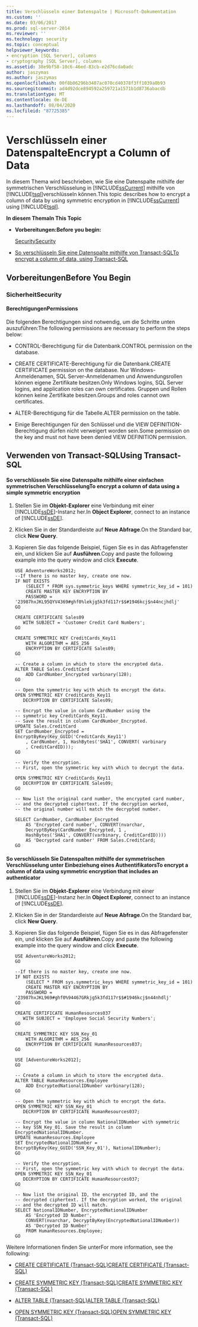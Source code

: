 ```yaml
---
title: Verschlüsseln einer Datenspalte | Microsoft-Dokumentation
ms.custom: ''
ms.date: 03/06/2017
ms.prod: sql-server-2014
ms.reviewer: ''
ms.technology: security
ms.topic: conceptual
helpviewer_keywords:
- encryption [SQL Server], columns
- cryptography [SQL Server], columns
ms.assetid: 38e9bf58-10c6-46ed-83cb-e2d76cda0adc
author: jaszymas
ms.author: jaszymas
ms.openlocfilehash: 00f8b06296b3407ac070cd40378f3ff1039a0b93
ms.sourcegitcommit: ad4d92dce894592a259721a1571b1d8736abacdb
ms.translationtype: MT
ms.contentlocale: de-DE
ms.lasthandoff: 08/04/2020
ms.locfileid: "87725385"
---
```

# <a name="encrypt-a-column-of-data"></a><span data-ttu-id="175bf-102">Verschlüsseln einer Datenspalte</span><span class="sxs-lookup"><span data-stu-id="175bf-102">Encrypt a Column of Data</span></span>
  <span data-ttu-id="175bf-103">In diesem Thema wird beschrieben, wie Sie eine Datenspalte mithilfe der symmetrischen Verschlüsselung in [!INCLUDE[ssCurrent](../../../includes/sscurrent-md.md)] mithilfe von [!INCLUDE[tsql](../../../includes/tsql-md.md)]verschlüsseln können.</span><span class="sxs-lookup"><span data-stu-id="175bf-103">This topic describes how to encrypt a column of data by using symmetric encryption in [!INCLUDE[ssCurrent](../../../includes/sscurrent-md.md)] using [!INCLUDE[tsql](../../../includes/tsql-md.md)].</span></span>  
  
 <span data-ttu-id="175bf-104">**In diesem Thema**</span><span class="sxs-lookup"><span data-stu-id="175bf-104">**In This Topic**</span></span>  
  
-   <span data-ttu-id="175bf-105">**Vorbereitungen:**</span><span class="sxs-lookup"><span data-stu-id="175bf-105">**Before you begin:**</span></span>  
  
     [<span data-ttu-id="175bf-106">Security</span><span class="sxs-lookup"><span data-stu-id="175bf-106">Security</span></span>](#Security)  
  
-   [<span data-ttu-id="175bf-107">So verschlüsseln Sie eine Datenspalte mithilfe von Transact-SQL</span><span class="sxs-lookup"><span data-stu-id="175bf-107">To encrypt a column of data, using Transact-SQL</span></span>](#TsqlProcedure)  
  
##  <a name="before-you-begin"></a><a name="BeforeYouBegin"></a> <span data-ttu-id="175bf-108">Vorbereitungen</span><span class="sxs-lookup"><span data-stu-id="175bf-108">Before You Begin</span></span>  
  
###  <a name="security"></a><a name="Security"></a> <span data-ttu-id="175bf-109">Sicherheit</span><span class="sxs-lookup"><span data-stu-id="175bf-109">Security</span></span>  
  
####  <a name="permissions"></a><a name="Permissions"></a> <span data-ttu-id="175bf-110">Berechtigungen</span><span class="sxs-lookup"><span data-stu-id="175bf-110">Permissions</span></span>  
 <span data-ttu-id="175bf-111">Die folgenden Berechtigungen sind notwendig, um die Schritte unten auszuführen:</span><span class="sxs-lookup"><span data-stu-id="175bf-111">The following permissions are necessary to perform the steps below:</span></span>  
  
-   <span data-ttu-id="175bf-112">CONTROL-Berechtigung für die Datenbank.</span><span class="sxs-lookup"><span data-stu-id="175bf-112">CONTROL permission on the database.</span></span>  
  
-   <span data-ttu-id="175bf-113">CREATE CERTIFICATE-Berechtigung für die Datenbank.</span><span class="sxs-lookup"><span data-stu-id="175bf-113">CREATE CERTIFICATE permission on the database.</span></span> <span data-ttu-id="175bf-114">Nur Windows-Anmeldenamen, SQL Server-Anmeldenamen und Anwendungsrollen können eigene Zertifikate besitzen.</span><span class="sxs-lookup"><span data-stu-id="175bf-114">Only Windows logins, SQL Server logins, and application roles can own certificates.</span></span> <span data-ttu-id="175bf-115">Gruppen und Rollen können keine Zertifikate besitzen.</span><span class="sxs-lookup"><span data-stu-id="175bf-115">Groups and roles cannot own certificates.</span></span>  
  
-   <span data-ttu-id="175bf-116">ALTER-Berechtigung für die Tabelle.</span><span class="sxs-lookup"><span data-stu-id="175bf-116">ALTER permission on the table.</span></span>  
  
-   <span data-ttu-id="175bf-117">Einige Berechtigungen für den Schlüssel und die VIEW DEFINITION-Berechtigung dürfen nicht verweigert worden sein.</span><span class="sxs-lookup"><span data-stu-id="175bf-117">Some permission on the key and must not have been denied VIEW DEFINITION permission.</span></span>  
  
##  <a name="using-transact-sql"></a><a name="TsqlProcedure"></a> <span data-ttu-id="175bf-118">Verwenden von Transact-SQL</span><span class="sxs-lookup"><span data-stu-id="175bf-118">Using Transact-SQL</span></span>  
  
#### <a name="to-encrypt-a-column-of-data-using-a-simple-symmetric-encryption"></a><span data-ttu-id="175bf-119">So verschlüsseln Sie eine Datenspalte mithilfe einer einfachen symmetrischen Verschlüsselung</span><span class="sxs-lookup"><span data-stu-id="175bf-119">To encrypt a column of data using a simple symmetric encryption</span></span>  
  
1.  <span data-ttu-id="175bf-120">Stellen Sie im **Objekt-Explorer** eine Verbindung mit einer [!INCLUDE[ssDE](../../../includes/ssde-md.md)]-Instanz her.</span><span class="sxs-lookup"><span data-stu-id="175bf-120">In **Object Explorer**, connect to an instance of [!INCLUDE[ssDE](../../../includes/ssde-md.md)].</span></span>  
  
2.  <span data-ttu-id="175bf-121">Klicken Sie in der Standardleiste auf **Neue Abfrage**.</span><span class="sxs-lookup"><span data-stu-id="175bf-121">On the Standard bar, click **New Query**.</span></span>  
  
3.  <span data-ttu-id="175bf-122">Kopieren Sie das folgende Beispiel, fügen Sie es in das Abfragefenster ein, und klicken Sie auf **Ausführen**.</span><span class="sxs-lookup"><span data-stu-id="175bf-122">Copy and paste the following example into the query window and click **Execute**.</span></span>  
  
    ```  
    USE AdventureWorks2012;  
    --If there is no master key, create one now.   
    IF NOT EXISTS   
        (SELECT * FROM sys.symmetric_keys WHERE symmetric_key_id = 101)  
        CREATE MASTER KEY ENCRYPTION BY   
        PASSWORD = '23987hxJKL95QYV4369#ghf0%lekjg5k3fd117r$$#1946kcj$n44ncjhdlj'  
    GO  
  
    CREATE CERTIFICATE Sales09  
       WITH SUBJECT = 'Customer Credit Card Numbers';  
    GO  
  
    CREATE SYMMETRIC KEY CreditCards_Key11  
        WITH ALGORITHM = AES_256  
        ENCRYPTION BY CERTIFICATE Sales09;  
    GO  
  
    -- Create a column in which to store the encrypted data.  
    ALTER TABLE Sales.CreditCard   
        ADD CardNumber_Encrypted varbinary(128);   
    GO  
  
    -- Open the symmetric key with which to encrypt the data.  
    OPEN SYMMETRIC KEY CreditCards_Key11  
       DECRYPTION BY CERTIFICATE Sales09;  
  
    -- Encrypt the value in column CardNumber using the  
    -- symmetric key CreditCards_Key11.  
    -- Save the result in column CardNumber_Encrypted.    
    UPDATE Sales.CreditCard  
    SET CardNumber_Encrypted = EncryptByKey(Key_GUID('CreditCards_Key11')  
        , CardNumber, 1, HashBytes('SHA1', CONVERT( varbinary  
        , CreditCardID)));  
    GO  
  
    -- Verify the encryption.  
    -- First, open the symmetric key with which to decrypt the data.  
  
    OPEN SYMMETRIC KEY CreditCards_Key11  
       DECRYPTION BY CERTIFICATE Sales09;  
    GO  
  
    -- Now list the original card number, the encrypted card number,  
    -- and the decrypted ciphertext. If the decryption worked,  
    -- the original number will match the decrypted number.  
  
    SELECT CardNumber, CardNumber_Encrypted   
        AS 'Encrypted card number', CONVERT(nvarchar,  
        DecryptByKey(CardNumber_Encrypted, 1 ,   
        HashBytes('SHA1', CONVERT(varbinary, CreditCardID))))  
        AS 'Decrypted card number' FROM Sales.CreditCard;  
    GO  
    ```  
  
#### <a name="to-encrypt-a-column-of-data-using-symmetric-encryption-that-includes-an-authenticator"></a><span data-ttu-id="175bf-123">So verschlüsseln Sie Datenspalten mithilfe der symmetrischen Verschlüsselung unter Einbeziehung eines Authentifikators</span><span class="sxs-lookup"><span data-stu-id="175bf-123">To encrypt a column of data using symmetric encryption that includes an authenticator</span></span>  
  
1.  <span data-ttu-id="175bf-124">Stellen Sie im **Objekt-Explorer** eine Verbindung mit einer [!INCLUDE[ssDE](../../../includes/ssde-md.md)]-Instanz her.</span><span class="sxs-lookup"><span data-stu-id="175bf-124">In **Object Explorer**, connect to an instance of [!INCLUDE[ssDE](../../../includes/ssde-md.md)].</span></span>  
  
2.  <span data-ttu-id="175bf-125">Klicken Sie in der Standardleiste auf **Neue Abfrage**.</span><span class="sxs-lookup"><span data-stu-id="175bf-125">On the Standard bar, click **New Query**.</span></span>  
  
3.  <span data-ttu-id="175bf-126">Kopieren Sie das folgende Beispiel, fügen Sie es in das Abfragefenster ein, und klicken Sie auf **Ausführen**.</span><span class="sxs-lookup"><span data-stu-id="175bf-126">Copy and paste the following example into the query window and click **Execute**.</span></span>  
  
    ```  
    USE AdventureWorks2012;  
    GO  
  
    --If there is no master key, create one now.   
    IF NOT EXISTS   
        (SELECT * FROM sys.symmetric_keys WHERE symmetric_key_id = 101)  
        CREATE MASTER KEY ENCRYPTION BY   
        PASSWORD = '23987hxJKL969#ghf0%94467GRkjg5k3fd117r$$#1946kcj$n44nhdlj'  
    GO  
  
    CREATE CERTIFICATE HumanResources037  
       WITH SUBJECT = 'Employee Social Security Numbers';  
    GO  
  
    CREATE SYMMETRIC KEY SSN_Key_01  
        WITH ALGORITHM = AES_256  
        ENCRYPTION BY CERTIFICATE HumanResources037;  
    GO  
  
    USE [AdventureWorks2012];  
    GO  
  
    -- Create a column in which to store the encrypted data.  
    ALTER TABLE HumanResources.Employee  
        ADD EncryptedNationalIDNumber varbinary(128);   
    GO  
  
    -- Open the symmetric key with which to encrypt the data.  
    OPEN SYMMETRIC KEY SSN_Key_01  
       DECRYPTION BY CERTIFICATE HumanResources037;  
  
    -- Encrypt the value in column NationalIDNumber with symmetric   
    -- key SSN_Key_01. Save the result in column EncryptedNationalIDNumber.  
    UPDATE HumanResources.Employee  
    SET EncryptedNationalIDNumber = EncryptByKey(Key_GUID('SSN_Key_01'), NationalIDNumber);  
    GO  
  
    -- Verify the encryption.  
    -- First, open the symmetric key with which to decrypt the data.  
    OPEN SYMMETRIC KEY SSN_Key_01  
       DECRYPTION BY CERTIFICATE HumanResources037;  
    GO  
  
    -- Now list the original ID, the encrypted ID, and the   
    -- decrypted ciphertext. If the decryption worked, the original  
    -- and the decrypted ID will match.  
    SELECT NationalIDNumber, EncryptedNationalIDNumber   
        AS 'Encrypted ID Number',  
        CONVERT(nvarchar, DecryptByKey(EncryptedNationalIDNumber))   
        AS 'Decrypted ID Number'  
        FROM HumanResources.Employee;  
    GO  
    ```  
  
 <span data-ttu-id="175bf-127">Weitere Informationen finden Sie unter</span><span class="sxs-lookup"><span data-stu-id="175bf-127">For more information, see the following:</span></span>  
  
-   [<span data-ttu-id="175bf-128">CREATE CERTIFICATE &#40;Transact-SQL&#41;</span><span class="sxs-lookup"><span data-stu-id="175bf-128">CREATE CERTIFICATE &#40;Transact-SQL&#41;</span></span>](/sql/t-sql/statements/create-certificate-transact-sql)  
  
-   [<span data-ttu-id="175bf-129">CREATE SYMMETRIC KEY &#40;Transact-SQL&#41;</span><span class="sxs-lookup"><span data-stu-id="175bf-129">CREATE SYMMETRIC KEY &#40;Transact-SQL&#41;</span></span>](/sql/t-sql/statements/create-symmetric-key-transact-sql)  
  
-   [<span data-ttu-id="175bf-130">ALTER TABLE &#40;Transact-SQL&#41;</span><span class="sxs-lookup"><span data-stu-id="175bf-130">ALTER TABLE &#40;Transact-SQL&#41;</span></span>](/sql/t-sql/statements/alter-table-transact-sql)  
  
-   [<span data-ttu-id="175bf-131">OPEN SYMMETRIC KEY &#40;Transact-SQL&#41;</span><span class="sxs-lookup"><span data-stu-id="175bf-131">OPEN SYMMETRIC KEY &#40;Transact-SQL&#41;</span></span>](/sql/t-sql/statements/open-symmetric-key-transact-sql)  
  
  
